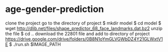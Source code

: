# age-gender-prediction

clone the project
go to the directory of project
$ mkdir model
$ cd model
$ wget http://dlib.net/files/shape_predictor_68_face_landmarks.dat.bz2
unzip the file
$ cd ..
download the 22801 file and add to directory of project
https://drive.google.com/drive/folders/0B8N1oYmGLVGWbDZ4Y21GLWxtV1E
$ ./run.sh $IMAGE_PATH
